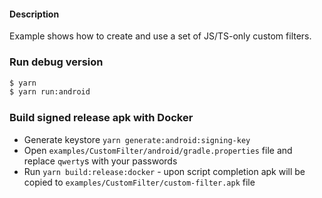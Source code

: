 #### Description
Example shows how to create and use a set of JS/TS-only custom filters.

### Run debug version
```bash
$ yarn
$ yarn run:android
```

### Build signed release apk with Docker
- Generate keystore `yarn generate:android:signing-key`
- Open `examples/CustomFilter/android/gradle.properties` file and replace `qwerty`s with your passwords
- Run `yarn build:release:docker` - upon script completion apk will be copied to `examples/CustomFilter/custom-filter.apk` file
